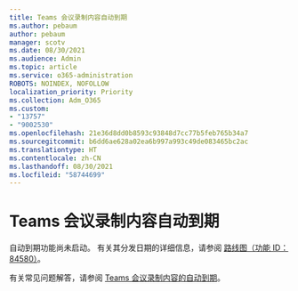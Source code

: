```yaml
---
title: Teams 会议录制内容自动到期
ms.author: pebaum
author: pebaum
manager: scotv
ms.date: 08/30/2021
ms.audience: Admin
ms.topic: article
ms.service: o365-administration
ROBOTS: NOINDEX, NOFOLLOW
localization_priority: Priority
ms.collection: Adm_O365
ms.custom:
- "13757"
- "9002530"
ms.openlocfilehash: 21e36d8dd0b8593c93848d7cc77b5feb765b34a7
ms.sourcegitcommit: b6dd6ae628a02ea6b997a993c49de083465bc2ac
ms.translationtype: HT
ms.contentlocale: zh-CN
ms.lasthandoff: 08/30/2021
ms.locfileid: "58744699"
---
```

# <a name="teams-meeting-recordings-auto-expiration"></a>Teams 会议录制内容自动到期

自动到期功能尚未启动。 有关其分发日期的详细信息，请参阅 [路线图（功能 ID：84580）](https://www.microsoft.com/microsoft-365/roadmap?searchterms=82057&filters=&searchterms=84580)。

有关常见问题解答，请参阅 [Teams 会议录制内容的自动到期](https://docs.microsoft.com/microsoftteams/cloud-recording#auto-expiration)。

